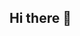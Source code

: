 ## Hi there 👋

<!--
**haein0617/haein0617** is a ✨ _special_ ✨ repository because its `README.md` (this file) appears on your GitHub profile.

[![Solved.ac프로필](https://solvedac.py.run/api/v2/generate_badge.py?user=YOUR_AC_ID)](https://solved.ac/ini0617)
Here are some ideas to get you started:
- 🔭 I’m currently working on ...
- 🌱 I’m currently learning ...
- 👯 I’m looking to collaborate on ...
- 🤔 I’m looking for help with ...
- 💬 Ask me about ...
- 📫 How to reach me: ...
- 😄 Pronouns: ...
- ⚡ Fun fact: ...
-->
